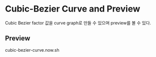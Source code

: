 # Cubic-Bezier Curve and Preview
Cubic Bezier factor 값을 curve graph로 만들 수 있으며 preview를 볼 수 있다. 

## Preview
cubic-bezier-curve.now.sh
